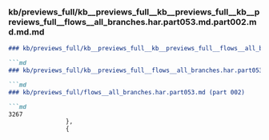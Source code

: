 ### kb/previews_full/kb__previews_full__kb__previews_full__kb__previews_full__flows__all_branches.har.part053.md.part002.md.md.md

```md
### kb/previews_full/kb__previews_full__kb__previews_full__flows__all_branches.har.part053.md.part002.md.md

```md
### kb/previews_full/kb__previews_full__flows__all_branches.har.part053.md.part002.md

```md
### kb/previews_full/flows__all_branches.har.part053.md (part 002)

```md
3267
                },
                {
    
```

```

```

```

```
